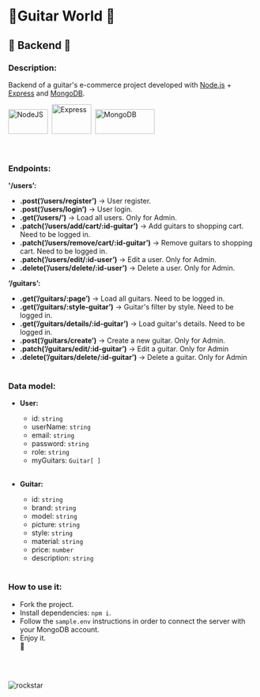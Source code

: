 # 🎸**Guitar World** 🤘

## 💾 **Backend** 💽

### **Description:**

Backend of a guitar's e-commerce project developed with [Node.js](https://nodejs.org/es/) + [Express](https://expressjs.com/) and [MongoDB](https://www.mongodb.com/).

<div>
  <img src="https://upload.wikimedia.org/wikipedia/commons/thumb/d/d9/Node.js_logo.svg/2560px-Node.js_logo.svg.png" title="NodeJS" alt="NodeJS" width="80" height="50"/>&nbsp;
  <img src="https://cdn.cdnlogo.com/logos/e/23/express.svg" title="Express" alt="Express" width="80" height="60"/>&nbsp;
  <img src="https://upload.wikimedia.org/wikipedia/commons/thumb/9/93/MongoDB_Logo.svg/2560px-MongoDB_Logo.svg.png" title="MongoDB" **alt="MongoDB" width="120" height="50"/>&nbsp;
</div>
<br>
<br>

### **Endpoints:**

**'/users’:**

- **.post(’/users/register’)** → User register.
- **.post(’/users/login’)** → User login.
- **.get(’/users/’)** → Load all users. Only for Admin.
- **.patch(’/users/add/cart/:id-guitar’)** → Add guitars to shopping cart. Need to be logged in.
- **.patch(’/users/remove/cart/:id-guitar’)** → Remove guitars to shopping cart. Need to be logged in.
- **.patch(’/users/edit/:id-user’)** → Edit a user. Only for Admin.
- **.delete(’/users/delete/:id-user’)** → Delete a user. Only for Admin.

**‘/guitars’:**

- **.get(’/guitars/:page’)** → Load all guitars. Need to be logged in.
- **.get(’/guitars/:style-guitar’)** → Guitar's filter by style. Need to be logged in.
- **.get(’/guitars/details/:id-guitar’)** → Load guitar's details. Need to be logged in.
- **.post(’/guitars/create’)** → Create a new guitar. Only for Admin.
- **.patch(’/guitars/edit/:id-guitar’)** → Edit a guitar. Only for Admin
- **.delete(’/guitars/delete/:id-guitar’)** → Delete a guitar. Only for Admin
  <br>
  <br>

### **Data model:**

- **User:**

  - id: `string`
  - userName: `string`
  - email: `string`
  - password: `string`
  - role: `string`
  - myGuitars: `Guitar[ ]`
    <br>
    <br>

- **Guitar:**
  - id: `string`
  - brand: `string`
  - model: `string`
  - picture: `string`
  - style: `string`
  - material: `string`
  - price: `number`
  - description: `string`
    <br>
    <br>

### **How to use it:**

- Fork the project.
- Install dependencies: `npm i`.
- Follow the `sample.env` instructions in order to connect the server with your MongoDB account.
- Enjoy it.
  <br>
  🥳

<br>
<br>

![rockstar](https://t3.ftcdn.net/jpg/01/70/12/02/360_F_170120287_OqdsKQSUsa5ro0uCOMVEteoZkaMJQvue.webp)
